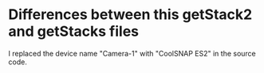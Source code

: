 # Differences between this getStack2 and getStacks files
I replaced the device name "Camera-1" with "CoolSNAP ES2" in the source code.

